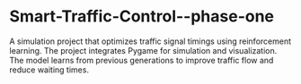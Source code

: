 # Smart-Traffic-Control--phase-one
A simulation project that optimizes traffic signal timings using reinforcement learning. The project integrates Pygame for simulation and visualization. The model learns from previous generations to improve traffic flow and reduce waiting times.
